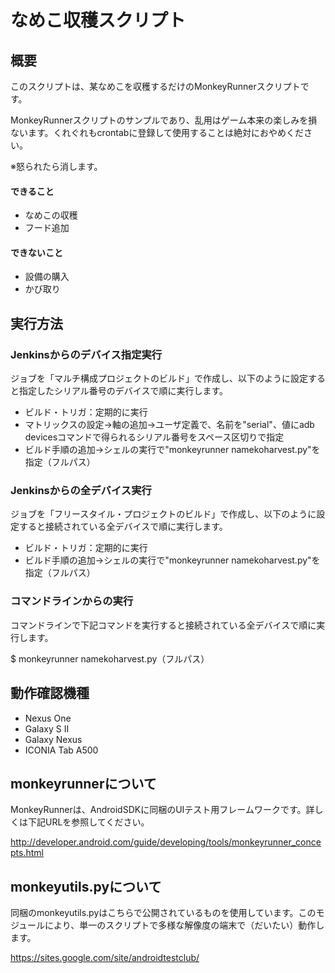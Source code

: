 # なめこ収穫スクリプト

## 概要

このスクリプトは、某なめこを収穫するだけのMonkeyRunnerスクリプトです。

MonkeyRunnerスクリプトのサンプルであり、乱用はゲーム本来の楽しみを損ないます。くれぐれもcrontabに登録して使用することは絶対におやめください。

※怒られたら消します。

#### できること
- なめこの収穫
- フード追加

#### できないこと
- 設備の購入
- かび取り


## 実行方法

### Jenkinsからのデバイス指定実行
ジョブを「マルチ構成プロジェクトのビルド」で作成し、以下のように設定すると指定したシリアル番号のデバイスで順に実行します。

- ビルド・トリガ：定期的に実行
- マトリックスの設定→軸の追加→ユーザ定義で、名前を"serial"、値にadb devicesコマンドで得られるシリアル番号をスペース区切りで指定
- ビルド手順の追加→シェルの実行で"monkeyrunner namekoharvest.py"を指定（フルパス）

### Jenkinsからの全デバイス実行
ジョブを「フリースタイル・プロジェクトのビルド」で作成し、以下のように設定すると接続されている全デバイスで順に実行します。

- ビルド・トリガ：定期的に実行
- ビルド手順の追加→シェルの実行で"monkeyrunner namekoharvest.py"を指定（フルパス）

### コマンドラインからの実行
コマンドラインで下記コマンドを実行すると接続されている全デバイスで順に実行します。

$ monkeyrunner namekoharvest.py（フルパス）


## 動作確認機種
- Nexus One
- Galaxy S II
- Galaxy Nexus
- ICONIA Tab A500


## monkeyrunnerについて
MonkeyRunnerは、AndroidSDKに同梱のUIテスト用フレームワークです。詳しくは下記URLを参照してください。

http://developer.android.com/guide/developing/tools/monkeyrunner_concepts.html


## monkeyutils.pyについて
同梱のmonkeyutils.pyはこちらで公開されているものを使用しています。このモジュールにより、単一のスクリプトで多様な解像度の端末で（だいたい）動作します。

https://sites.google.com/site/androidtestclub/